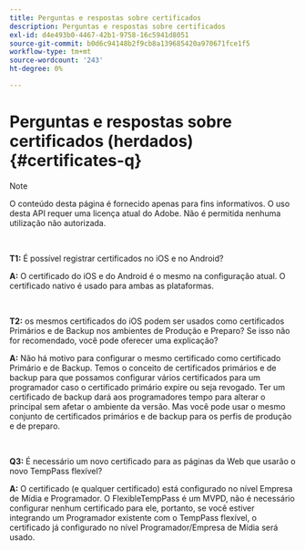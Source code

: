 ```yaml
---
title: Perguntas e respostas sobre certificados
description: Perguntas e respostas sobre certificados
exl-id: d4e493b0-4467-42b1-9758-16c5941d8051
source-git-commit: b0d6c94148b2f9cb8a139685420a970671fce1f5
workflow-type: tm+mt
source-wordcount: '243'
ht-degree: 0%

---
```


# Perguntas e respostas sobre certificados (herdados) {#certificates-q}

>[!NOTE]
>
>O conteúdo desta página é fornecido apenas para fins informativos. O uso desta API requer uma licença atual do Adobe. Não é permitida nenhuma utilização não autorizada.

</br>

**T1:** É possível registrar certificados no iOS e no Android?

**A:** O certificado do iOS e do Android é o mesmo na configuração atual. O certificado nativo é usado para ambas as plataformas.

</br>

**T2:** os mesmos certificados do iOS podem ser usados como certificados Primários e de Backup nos ambientes de Produção e Preparo? Se isso não for recomendado, você pode oferecer uma explicação?

**A:** Não há motivo para configurar o mesmo certificado como certificado Primário e de Backup. Temos o conceito de certificados primários e de backup para que possamos configurar vários certificados para um programador caso o certificado primário expire ou seja revogado. Ter um certificado de backup dará aos programadores tempo para alterar o principal sem afetar o ambiente da versão. Mas você pode usar o mesmo conjunto de certificados primários e de backup para os perfis de produção e de preparo.

</br>

**Q3:** É necessário um novo certificado para as páginas da Web que usarão o novo TempPass flexível?

**A:** O certificado (e qualquer certificado) está configurado no nível Empresa de Mídia e Programador. O FlexibleTempPass é um MVPD, não é necessário configurar nenhum certificado para ele, portanto, se você estiver integrando um Programador existente com o TempPass flexível, o certificado já configurado no nível Programador/Empresa de Mídia será usado.
